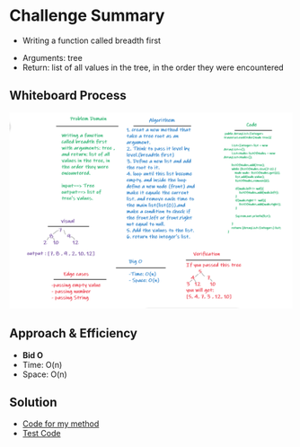 # Challenge Summary
* Writing a function called breadth first
- Arguments: tree
- Return: list of all values in the tree, in the order they were encountered

## Whiteboard Process
![tree-breadth](tree-breadth-first.png)

## Approach & Efficiency
- **Bid O**
- Time: O(n)
- Space: O(n)

## Solution
- [Code for my method](src/main/java/codeChallenge15/BinarySearchTree.java)
- [Test Code](src/test/java/codeChallenge15/AppTest.java)
